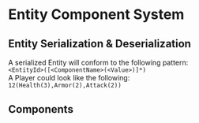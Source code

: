 # Entity Component System

## Entity Serialization & Deserialization

A serialized Entity will conform to the following pattern:\
`<EntityId>([<ComponentName>(<Value>)]*)`\
A Player could look like the following:\
`12(Health(3),Armor(2),Attack(2))`

## Components
